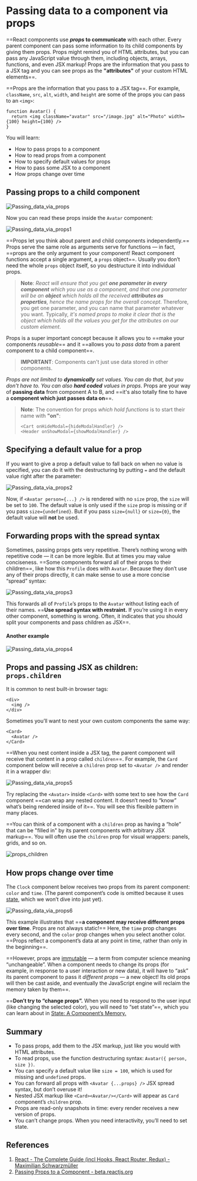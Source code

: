 # Passing data to a component via props

==React components use **_props_ to communicate** with each other. Every parent component can pass some information to its child components by giving them props. Props might remind you of HTML attributes, but you can pass any JavaScript value through them, including objects, arrays, functions, and even JSX markup! Props are the information that you pass to a JSX tag and you can see props as the **"attributes"** of your custom HTML elements==.

==Props are the information that you pass to a JSX tag==. For example, `className`, `src`, `alt`, `width`, and `height` are some of the props you can pass to an `<img>`:

```react
function Avatar() {
  return <img className="avatar" src="/image.jpg" alt="Photo" width={100} height={100} />
}
```

You will learn:

- How to pass props to a component
- How to read props from a component
- How to specify default values for props
- How to pass some JSX to a component
- How props change over time

## Passing props to a child component

![Passing_data_via_props](../../img/Passing_data_via_props.jpg)

Now you can read these props inside the `Avatar` component:

![Passing_data_via_props1](../../img/Passing_data_via_props1.jpg)

==Props let you think about parent and child components independently.== Props serve the same role as arguments serve for functions — in fact, ==props are the only argument to your component! React component functions accept a single argument, a `props` object==. Usually you don’t need the whole `props` object itself, so you destructure it into individual props.

> **Note**: _React will ensure that you get **one parameter in every component** which you use as a component, and that one parameter will be an **object** which holds all the received **attributes as properties**, hence the name props for the overall concept_. Therefore, you get one parameter, and you can name that parameter whatever you want. Typically, _it's named props to make it clear that is the object which holds all the values you get for the attributes on our custom element_.

Props is a super important concept because it allows you to ==make your components _reusable_== and it ==allows you to _pass data_ from a parent component to a child component==.

> **IMPORTANT**: Components can't just use data stored in other components.

_Props are not limited to **dynamically** set values. You can do that, but you don't have to. You can also **hard coded** values in props_. Props are your way of **passing data** from component A to B, and ==it's also totally fine to have a **component which just passes data on**==.

> **Note**: The convention for props _which hold functions_ is to start their name with **"on"**:
>
> ```react
> <Cart onHideModal={hideModalHandler} />
> <Header onShowModal={showModalHandler} />
> ```

## Specifying a default value for a prop

If you want to give a prop a default value to fall back on when no value is specified, you can do it with the destructuring by putting `=` and the default value right after the parameter:

![Passing_data_via_props2](../../img/Passing_data_via_props2.jpg)

Now, if `<Avatar person={...} />` is rendered with no `size` prop, the `size` will be set to `100`. The default value is only used if the `size` prop is missing or if you pass `size={undefined}`. But if you pass `size={null}` or `size={0}`, the default value will **not** be used.

## Forwarding props with the spread syntax

Sometimes, passing props gets very repetitive. There’s nothing wrong with repetitive code — it can be more legible. But at times you may value conciseness. ==Some components forward all of their props to their children==, like how this `Profile` does with `Avatar`. Because they don’t use any of their props directly, it can make sense to use a more concise “spread” syntax:

![Passing_data_via_props3](../../img/Passing_data_via_props3.jpg)

This forwards all of `Profile`’s props to the `Avatar` without listing each of their names. ==**Use spread syntax with restraint.** If you’re using it in every other component, something is wrong. Often, it indicates that you should split your components and pass children as JSX==.

#### Another example

![Passing_data_via_props4](../../img/Passing_data_via_props4.jpg)

## Props and passing JSX as children: `props.children`

It is common to nest built-in browser tags:

```react
<div>
  <img />
</div>
```

Sometimes you’ll want to nest your own custom components the same way:

```react
<Card>
  <Avatar />
</Card>
```

==When you nest content inside a JSX tag, the parent component will receive that content in a prop called `children`==. For example, the `Card` component below will receive a `children` prop set to `<Avatar />` and render it in a wrapper div:

![Passing_data_via_props5](../../img/Passing_data_via_props5.jpg)

Try replacing the `<Avatar>` inside `<Card>` with some text to see how the `Card` component ==can wrap any nested content. It doesn’t need to “know” what’s being rendered inside of it==. You will see this flexible pattern in many places.

==You can think of a component with a `children` prop as having a “hole” that can be "filled in" by its parent components with arbitrary JSX markup==. You will often use the `children` prop for visual wrappers: panels, grids, and so on.

![props_children](../../img/props_children.jpg)

## How props change over time

The `Clock` component below receives two props from its parent component: `color` and `time`. (The parent component’s code is omitted because it uses [state](https://beta.reactjs.org/learn/state-a-components-memory), which we won’t dive into just yet).

![Passing_data_via_props6](../../img/Passing_data_via_props6.jpg)

This example illustrates that ==**a component may receive different props over time**. Props are not always static!== Here, the `time` prop changes every second, and the `color` prop changes when you select another color. ==Props reflect a component’s data at any point in time, rather than only in the beginning==.

==However, props are [immutable](https://en.wikipedia.org/wiki/Immutable_object) — a term from computer science meaning “unchangeable”. When a component needs to change its props (for example, in response to a user interaction or new data), it will have to “ask” its parent component to pass it _different props_ — a new object! Its old props will then be cast aside, and eventually the JavaScript engine will reclaim the memory taken by them==.

==**Don’t try to “change props”.** When you need to respond to the user input (like changing the selected color), you will need to “set state”==, which you can learn about in [State: A Component’s Memory.](https://beta.reactjs.org/learn/state-a-components-memory)

## Summary

- To pass props, add them to the JSX markup, just like you would with HTML attributes.
- To read props, use the function destructuring syntax: `Avatar({ person, size })`.
- You can specify a default value like `size = 100`, which is used for missing and `undefined` props.
- You can forward all props with `<Avatar {...props} />` JSX spread syntax, but don’t overuse it!
- Nested JSX markup like `<Card><Avatar/></Card>` will appear as `Card` component’s `children` prop.
- Props are read-only snapshots in time: every render receives a new version of props.
- You can’t change props. When you need interactivity, you’ll need to set state.

## References

1. [React - The Complete Guide (incl Hooks, React Router, Redux) - Maximilian Schwarzmüller](https://www.udemy.com/course/react-the-complete-guide-incl-redux/)
1. [Passing Props to a Component - beta.reactjs.org](https://beta.reactjs.org/learn/passing-props-to-a-component)
